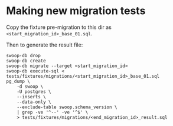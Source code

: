 # Making new migration tests

Copy the fixture pre-migration to this dir as
`<start_migration_id>_base_01.sql`.

Then to generate the result file:

```shell
swoop-db drop
swoop-db create
swoop-db migrate --target <start_migration_id>
swoop-db execute-sql < tests/fixtures/migrations/<start_migration_id>_base_01.sql
pg_dump \
    -d swoop \
    -U postgres \
    --inserts \
    --data-only \
    --exclude-table swoop.schema_version \
    | grep -ve '^--' -ve '^$' \
    > tests/fixtures/migrations/<end_migration_id>_result.sql
```
